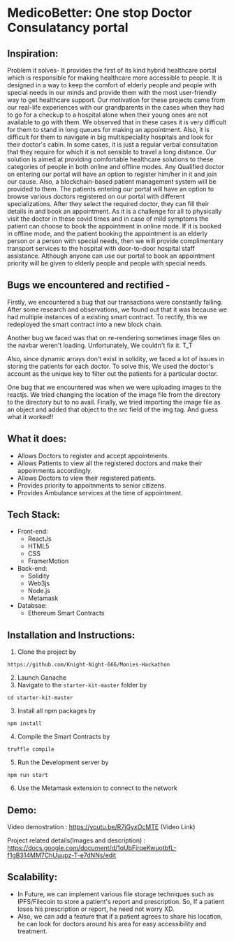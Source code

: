 # MedicoBetter: One stop Doctor Consulatancy portal

## Inspiration:


Problem it solves-
It provides the first of its kind hybrid healthcare portal which is responsible for making healthcare more accessible to people. It is designed in a way to keep the comfort of elderly people and people with special needs in our minds and provide them with the most user-friendly way to get healthcare support. Our motivation for these projects came from our real-life experiences with our grandparents in the cases when they had to go for a checkup to a hospital alone when their young ones are not available to go with them. We observed that in these cases it is very difficult for them to stand in long queues for making an appointment. Also, it is difficult for them to navigate in big multispeciality hospitals and look for their doctor's cabin. In some cases, it is just a regular verbal consultation that they require for which it is not sensible to travel a long distance. Our solution is aimed at providing comfortable healthcare solutions to these categories of people in both online and offline modes. Any Qualified doctor on entering our portal will have an option to register him/her in it and join our cause. Also, a blockchain-based patient management system will be provided to them. The patients entering our portal will have an option to browse various doctors registered on our portal with different specializations. After they select the required doctor, they can fill their details in and book an appointment. As it is a challenge for all to physically visit the doctor in these covid times and in case of mild symptoms the patient can choose to book the appointment in online mode. If it is booked in offline mode, and the patient booking the appointment is an elderly person or a person with special needs, then we will provide complimentary transport services to the hospital with door-to-door hospital staff assistance. Although anyone can use our portal to book an appointment priority will be given to elderly people and people with special needs.

## Bugs we encountered and rectified -
Firstly, we encountered a bug that our transactions were constantly failing. After some research and observations, we found out that
it was because we had multiple instances of a existing smart contract. To rectify, this we redeployed the smart contract into a new block chain.

Another bug we faced was that on re-rendering sometimes image files on the navbar weren't loading. Unfortunately,
We couldn't fix it. T_T

Also, since dynamic arrays don't exist in solidity, we faced a lot of issues in storing the patients for each doctor. To solve this, We used the doctor's account as the unique key to filter out the patients for a particular doctor.

One bug that we encountered was when we were uploading images to the reactjs. We tried changing the location of the image file from the directory to the directory but to no avail. Finally, we tried importing the image file as an object and added that object to the src field of the img tag. And guess what it worked!!


## What it does:
- Allows Doctors to register and accept appointments.
- Allows Patients to view all the registered doctors and make their appoinments accordingly.
- Allows Doctors to view their registered patients.
- Provides priority to appoitnments to senior citizens.
- Provides Ambulance services at the time of appointment.

## Tech Stack:
- Front-end:
  - ReactJs
  - HTML5
  - CSS
  - FramerMotion
- Back-end:
   - Solidity
   - Web3js
   - Node.js
   - Metamask
- Databsae:
   - Ethereum Smart Contracts

## Installation and Instructions:

1. Clone the project by
```
https://github.com/Knight-Night-666/Monies-Hackathon 
```
2. Launch Ganache
2. Navigate to the `starter-kit-master` folder by
```
cd starter-kit-master 
```
3. Install all npm packages by
```
npm install
```
4. Compile the Smart Contracts by
  ```
  truffle compile
  ```
5. Run the Development server by
  ```
  npm run start
  ```
6. Use the Metamask extension to connect to the network
## Demo:

Video demostration : https://youtu.be/R7jGyxOcMTE (Video Link)

Project related details(Images and description) : https://docs.google.com/document/d/1qUbFjrqeKwuotbfL-f1gB314MM7ChUuupz-T-e7dNNs/edit 

## Scalability:
- In Future, we can implement various file storage techniques such as IPFS/Filecoin to store a patient's report and prescription. So, If a patient loses his prescription or report, he need not worry XD.
- Also, we can add a feature that if a patient agrees to share his location, he can look for doctors around his area for easy accessibility and treatment.
